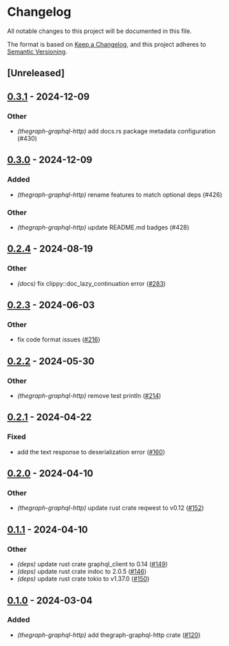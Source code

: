 # Changelog
All notable changes to this project will be documented in this file.

The format is based on [Keep a Changelog](https://keepachangelog.com/en/1.0.0/),
and this project adheres to [Semantic Versioning](https://semver.org/spec/v2.0.0.html).

## [Unreleased]

## [0.3.1](https://github.com/edgeandnode/toolshed/compare/thegraph-graphql-http-v0.3.0...thegraph-graphql-http-v0.3.1) - 2024-12-09

### Other

- *(thegraph-graphql-http)* add docs.rs package metadata configuration (#430)

## [0.3.0](https://github.com/edgeandnode/toolshed/compare/thegraph-graphql-http-v0.2.4...thegraph-graphql-http-v0.3.0) - 2024-12-09

### Added

- *(thegraph-graphql-http)* rename features to match optional deps (#426)

### Other

- *(thegraph-graphql-http)* update README.md badges (#428)

## [0.2.4](https://github.com/edgeandnode/toolshed/compare/thegraph-graphql-http-v0.2.3...thegraph-graphql-http-v0.2.4) - 2024-08-19

### Other
- *(docs)* fix clippy::doc_lazy_continuation error ([#283](https://github.com/edgeandnode/toolshed/pull/283))

## [0.2.3](https://github.com/edgeandnode/toolshed/compare/thegraph-graphql-http-v0.2.2...thegraph-graphql-http-v0.2.3) - 2024-06-03

### Other
- fix code format issues ([#216](https://github.com/edgeandnode/toolshed/pull/216))

## [0.2.2](https://github.com/edgeandnode/toolshed/compare/thegraph-graphql-http-v0.2.1...thegraph-graphql-http-v0.2.2) - 2024-05-30

### Other
- *(thegraph-graphql-http)* remove test println ([#214](https://github.com/edgeandnode/toolshed/pull/214))

## [0.2.1](https://github.com/edgeandnode/toolshed/compare/thegraph-graphql-http-v0.2.0...thegraph-graphql-http-v0.2.1) - 2024-04-22

### Fixed
- add the text response to deserialization error ([#160](https://github.com/edgeandnode/toolshed/pull/160))

## [0.2.0](https://github.com/edgeandnode/toolshed/compare/thegraph-graphql-http-v0.1.1...thegraph-graphql-http-v0.2.0) - 2024-04-10

### Other
- *(thegraph-graphql-http)* update rust crate reqwest to v0.12 ([#152](https://github.com/edgeandnode/toolshed/pull/152))

## [0.1.1](https://github.com/edgeandnode/toolshed/compare/thegraph-graphql-http-v0.1.0...thegraph-graphql-http-v0.1.1) - 2024-04-10

### Other
- *(deps)* update rust crate graphql_client to 0.14 ([#149](https://github.com/edgeandnode/toolshed/pull/149))
- *(deps)* update rust crate indoc to 2.0.5 ([#146](https://github.com/edgeandnode/toolshed/pull/146))
- *(deps)* update rust crate tokio to v1.37.0 ([#150](https://github.com/edgeandnode/toolshed/pull/150))

## [0.1.0](https://github.com/edgeandnode/toolshed/releases/tag/thegraph-graphql-http-v0.1.0) - 2024-03-04

### Added
- *(thegraph-graphql-http)* add thegraph-graphql-http crate ([#120](https://github.com/edgeandnode/toolshed/pull/120))
